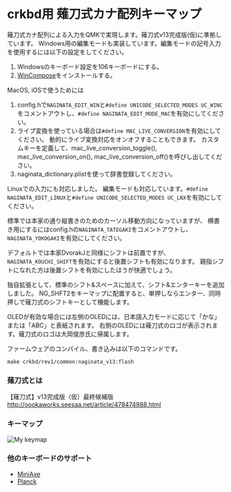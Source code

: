 # crkbd用 薙刀式カナ配列キーマップ

薙刀式カナ配列による入力をQMKで実現します。薙刀式v13完成版(仮)に準拠しています。
Windows用の編集モードも実装しています。編集モードの記号入力を使用するには以下の設定をしてください。

1. Windowsのキーボード設定を106キーボードにする。
2. [WinCompose](http://wincompose.info/)をインストールする。

MacOS, iOSで使うためには

1. config.hで`NAGINATA_EDIT_WIN`と`#define UNICODE_SELECTED_MODES UC_WINC`をコメントアウトし、`#define NAGINATA_EDIT_MODE_MAC`を有効にしてください。
2. ライプ変換を使っている場合は`#define MAC_LIVE_CONVERSION`を有効にしてください。
   動的にライブ変換対応をオンオフすることもできます。
   カスタムキーを定義して、mac_live_conversion_toggle(), mac_live_conversion_on(), mac_live_conversion_off()を呼びし出してください。
3. naginata_dictionary.plistを使って辞書登録してください。

Linuxでの入力にも対応しました。
編集モードも対応しています。`#define NAGINATA_EDIT_LINUX`と`#define UNICODE_SELECTED_MODES UC_LNX`を有効にしてください。

標準では本家の通り縦書きのためのカーソル移動方向になっていますが、
横書き用にするにはconfig.hの`NAGINATA_TATEGAKI`をコメントアウトし、
`NAGINATA_YOKOGAKI`を有効にしてください。

デフォルトでは本家DvorakJと同様にシフトは前置ですが、
`NAGINATA_KOUCHI_SHIFT`を有効にすると後置シフトも有効になります。
親指シフトになれた方は後置シフトを有効にしたほうが快適でしょう。

独自拡張として、標準のシフト&スペースに加えて、シフト&エンターキーを追加しました。
NG_SHFT2をキーマップに配置すると、単押しならエンター、同時押しで薙刀式のシフトキーとして機能します。

OLEDが有効な場合には左側のOLEDには、日本語入力モードに応じて「かな」または「ABC」と表紙されます。
右側のOLEDには薙刀式のロゴが表示されます。薙刀式のロゴは大岡俊彦氏に帰属します。

ファームウェアのコンパイル、書き込みは以下のコマンドです。

```make crkbd/rev1/common:naginata_v13:flash```


### 薙刀式とは

【薙刀式】v13完成版（仮）最終候補版
http://oookaworks.seesaa.net/article/478474988.html

### キーマップ

![My keymap](keymap.svg "Crkbd")

### 他のキーボードのサポート

* [MiniAxe](https://github.com/eswai/qmk_firmware/tree/master/keyboards/miniaxe/keymaps/naginata_v12)
* [Planck](https://github.com/eswai/qmk_firmware/tree/master/keyboards/planck/keymaps/naginata)

